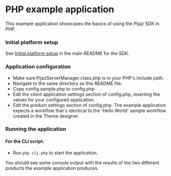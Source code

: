 PHP example application
===========================

This example application showcases the basics of using the Pijaz SDK in PHP.


### Initial platform setup

See [Initial platform setup](https://github.com/pijaz/pijaz-sdk#initial-platform-setup) in the main README for the SDK.


### Application configuration

* Make sure PijazServerManager.class.php is in your PHP's include path.
* Navigate to the same directory as this README file.
* Copy config.sample.php to config.php
* Edit the client application settings section of config.php, inserting the values for your configured application.
* Edit the product settings section of config.php. The example application expects a workflow that's identical to the 'Hello World' sample workflow created in the Theme designer.


### Running the application

#### For the CLI script.

* Run `php cli.php` to start the application.

You should see some console output with the results of the two different products the example application produces.

